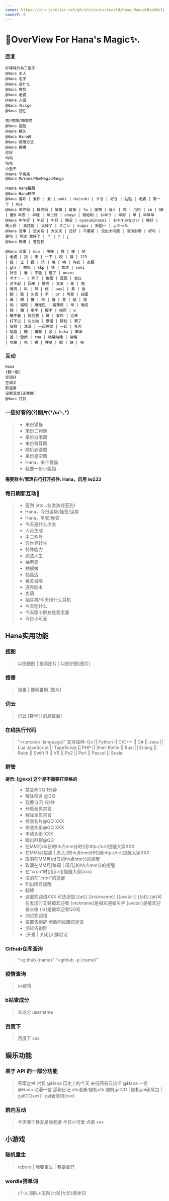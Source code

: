 ```yaml
---
cover: https://cdn.jsdelivr.net/gh/shizukulostworld/Hana_ManualBookhelper@v0.1/.gitbook/assets/-195ea3f423d811ed.jpg
coverY: 0
---
```


# 🌈OverView For Hana's Magic✨.

### 回复

```
柠檬味的布丁盒子
@Hana 主人
@Hana 名字
@Hana 会什么
@Hana 教我
@Hana 老婆
@Hana 人设
@Hana 会csgo
@Hana 抱住
```

```
喵/喵喵/喵喵喵
@Hana 捏脸
@Hana 摸头
@Hana Hana酱
@Hana 使用方法
@Hana 摸摸
你好
呜呜
咕咕
小鱼干
@Hana 举高高
@Hana MoYoez/MoeMagicMango
```

```
@Hana Hana醒醒
@Hana Hana睡吧
@Hana 喜欢 | 爱你 | 爱 | suki | daisuki | すき | 好き | 贴贴 | 老婆 | 亲一个 | mua
@Hana 草你妈 | 操你妈 | 脑瘫 | 废柴 | fw | 废物 | 战斗 | 爬 | 爪巴 | sb | SB | 傻B 早安 | 早哇 | 早上好 | ohayo | 哦哈哟 | お早う | 早好 | 早 | 早早早
@Hana 中午好 | 午安 | 午好 | 晚安 | oyasuminasai | おやすみなさい | 晚好 | 晚上好 | 高性能 | 太棒了 | すごい | sugoi | 斯国一 | よかった
@Hana 没事 | 没关系 | 大丈夫 | 还好 | 不要紧 | 没出大问题 | 没伤到哪 | 好吗 | 是吗 | 啊这 我好了 | ？ | ? | ¿
@Hana 离谱 | 答应我
```

```
@Hana 汉堡 | mua | 啾咪 | 摸 | 傻 | 贴 
| 老婆 | 抱 | 亲 | 一下 | 咬 | 操 | 123 
| 搓 | 让 | 捏 | 挤 | 略 | 呐 | 内衣 | 衣服 
| ghs | 憨批 | kkp | 咕 | 喜欢 | suki 
| 好き | 看 | 不能 | 砸了 | onani 
| オナニー | 炸了 | 色图 | 涩图 | 告白 
| 对不起 | 回来 | 壁咚 | 女友 | 是 | 喵 
| 嗷呜 | 叫 | 拜 | 佬 | awsl | 臭 | 香 
| 脚 | 脸 | 头发 | 手 | pr | 可爱 | 扭蛋 
| 鼻 | 眼 | 推 | 举 | 饿 | 变 | 敲 | 爬 
| 怕 | 猫粮 | 揪尾巴 | 猫薄荷 | 早 | 晚安 
| 揉 | 蹭 | 牵手 | 握手 | 拍照 | w 
| 睡不着 | 欧尼酱 | 哥 | 爱你 | 过来 
| 打不过 | 么么哒 | 很懂 | 膝枕 | 累了 
| 安慰 | 洗澡 | 一起睡觉 | 一起 | 多大 
| 姐姐 | 糖 | 嫌弃 | 紧 | baka | 笨蛋 
| 爸 | 傲娇 | rua | 咕噜咕噜 | 咕噜 
| 吃掉 | 吃 | 揪 | 种草 | 掀 | 妹 | 嘻
```
### 互动
```
Hana
[戳一戳]
空调开
空调关
群温度
设置温度[正整数]
@Hana 打我
```

### 一些好看的(?)图片(\*\/ω＼*)

>* 来份猫猫
>* 来份二刺螈
>* 来份白毛图
>* 来份兽耳图
>* 随机老婆图
>* 来份星空图
>* Hana，来个猫猫
>* 我要一份小姐姐

**需要群主/管理自行打开插件: Hana，启用 iw233**

### 每日刷新互动🌈

>* 签到 (etc...各类游戏签到)
>* Hana，今日运势/抽签/运势
>* Hana，早安/晚安
>* 今天是什么少女
>* 人设生成
>* 中二称号
>* 异世界转生
>* 特殊能力
>* 魔法人生
>* 抽老婆
>* 抽舰娘
>* 抽高达
>* 英灵召唤
>* 选秀剧本
>* 卖萌
>* 抽耳机/今天用什么耳机
>* 今天吃什么
>* 今天哪个群友是我老婆
>* 今日小可爱 

## Hana实用功能

### 搜图

>以图搜图 | 搜索图片 | 以图识图[图片]

### 搜番

>搜番 | 搜索番剧 [图片]

### 词云

>词云 [群号] [消息数目]

### 在线执行代码

> ">runcode [language]"
支持语种: 
			Go || Python || C/C++ || C# || Java || Lua 
			JavaScript || TypeScript || PHP || Shell 
			Kotlin  || Rust || Erlang || Ruby || Swift 
			R || VB || Py2 || Perl || Pascal || Scala

### 群管

**提示: \[@xxx] 这个是不需要打空格的**

>- 禁言@QQ 1分钟
>- 解除禁言 @QQ
>- 我要自闭 1分钟
>- 开启全员禁言
>- 解除全员禁言
>- 修改名片@QQ XXX
>- 修改头衔@QQ XXX
>- 申请头衔 XXX
>- 踢出群聊@QQ
>- 在MM月dd日的hh点mm分时(用http://url)提醒大家XXX
>- 在MM月[每周 | 周几]的hh点mm分时(用http://url)提醒大家XXX
>- 取消在MM月dd日的hh点mm分的提醒
>- 取消在MM月[每周 | 周几]的hh点mm分的提醒
>- 在"cron"时(用[url])提醒大家[xxx]
>- 取消在"cron"的提醒
>- 列出所有提醒
>- 翻牌
>- 设置欢迎语XXX 可选添加 [{at}] [{nickname}] [{avatar}] [{id}] {at}可在发送时艾特被欢迎者 {nickname}是被欢迎者名字 {avatar}是被欢迎者头像 {id}是被欢迎者QQ号
>- 测试欢迎语
>- 设置告别辞 参数同设置欢迎语
>- 测试告别辞
>- [开启 | 关闭]入群验证


### Github仓库查询

>">github {name}"
>">github -p {name}"

### 疫情查询

> xx疫情

### b站查成分

>查成分 username

### 百度下

>百度下 xxx

## 娱乐功能

### 基于 API 的一部分功能

> 答案之书
> 哄我
> @Hana 历史上的今天
> 来份网易云热评
> @Hana 一言
> @Hana 动漫一言
> 舔狗日记
> vtb语录/随机vtb
> 随机galCG | 随机gal表情包 | galCG[xxx] | gal表情包[xxx]


### 群内互动

> 今天哪个群友是我老婆
> 今日小可爱
> 点歌 xxx

## 小游戏

### 随机重生

> reborn | 我要重生 | 我要重开

### wordle猜单词

> (个人|团队)(五阶|六阶|七阶)猜单词

